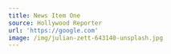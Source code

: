 ```yaml
---
title: News Item One
source: Hollywood Reporter
url: 'https://google.com'
image: /img/julian-zett-643140-unsplash.jpg
---
```


